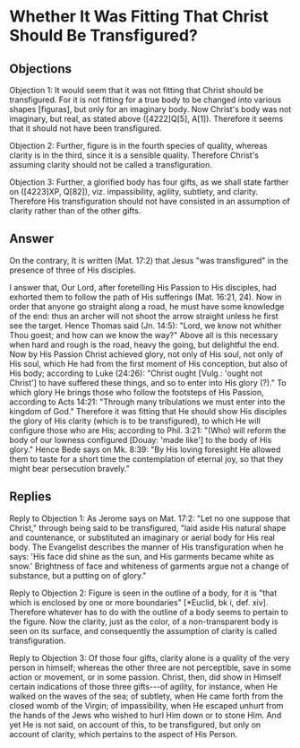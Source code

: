 # Whether It Was Fitting That Christ Should Be Transfigured?

## Objections

Objection 1: It would seem that it was not fitting that Christ should be transfigured. For it is not fitting for a true body to be changed into various shapes [figuras], but only for an imaginary body. Now Christ's body was not imaginary, but real, as stated above ([4222]Q[5], A[1]). Therefore it seems that it should not have been transfigured.

Objection 2: Further, figure is in the fourth species of quality, whereas clarity is in the third, since it is a sensible quality. Therefore Christ's assuming clarity should not be called a transfiguration.

Objection 3: Further, a glorified body has four gifts, as we shall state farther on ([4223]XP, Q[82]), viz. impassibility, agility, subtlety, and clarity. Therefore His transfiguration should not have consisted in an assumption of clarity rather than of the other gifts.

## Answer

On the contrary, It is written (Mat. 17:2) that Jesus "was transfigured" in the presence of three of His disciples.

I answer that, Our Lord, after foretelling His Passion to His disciples, had exhorted them to follow the path of His sufferings (Mat. 16:21, 24). Now in order that anyone go straight along a road, he must have some knowledge of the end: thus an archer will not shoot the arrow straight unless he first see the target. Hence Thomas said (Jn. 14:5): "Lord, we know not whither Thou goest; and how can we know the way?" Above all is this necessary when hard and rough is the road, heavy the going, but delightful the end. Now by His Passion Christ achieved glory, not only of His soul, not only of His soul, which He had from the first moment of His conception, but also of His body; according to Luke (24:26): "Christ ought [Vulg.: 'ought not Christ'] to have suffered these things, and so to enter into His glory (?)." To which glory He brings those who follow the footsteps of His Passion, according to Acts 14:21: "Through many tribulations we must enter into the kingdom of God." Therefore it was fitting that He should show His disciples the glory of His clarity (which is to be transfigured), to which He will configure those who are His; according to Phil. 3:21: "(Who) will reform the body of our lowness configured [Douay: 'made like'] to the body of His glory." Hence Bede says on Mk. 8:39: "By His loving foresight He allowed them to taste for a short time the contemplation of eternal joy, so that they might bear persecution bravely."

## Replies

Reply to Objection 1: As Jerome says on Mat. 17:2: "Let no one suppose that Christ," through being said to be transfigured, "laid aside His natural shape and countenance, or substituted an imaginary or aerial body for His real body. The Evangelist describes the manner of His transfiguration when he says: 'His face did shine as the sun, and His garments became white as snow.' Brightness of face and whiteness of garments argue not a change of substance, but a putting on of glory."

Reply to Objection 2: Figure is seen in the outline of a body, for it is "that which is enclosed by one or more boundaries" [*Euclid, bk i, def. xiv]. Therefore whatever has to do with the outline of a body seems to pertain to the figure. Now the clarity, just as the color, of a non-transparent body is seen on its surface, and consequently the assumption of clarity is called transfiguration.

Reply to Objection 3: Of those four gifts, clarity alone is a quality of the very person in himself; whereas the other three are not perceptible, save in some action or movement, or in some passion. Christ, then, did show in Himself certain indications of those three gifts---of agility, for instance, when He walked on the waves of the sea; of subtlety, when He came forth from the closed womb of the Virgin; of impassibility, when He escaped unhurt from the hands of the Jews who wished to hurl Him down or to stone Him. And yet He is not said, on account of this, to be transfigured, but only on account of clarity, which pertains to the aspect of His Person.